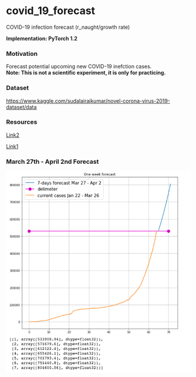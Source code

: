# covid_19_forecast
COVID-19 infection forecast (r_naught/growth rate)

**Implementation: PyTorch 1.2**

### Motivation
Forecast potential upcoming new COVID-19 inefction cases.  
**Note: This is not a scientific experiment, it is only for practicing.**

### Dataset
https://www.kaggle.com/sudalairajkumar/novel-corona-virus-2019-dataset/data

### Resources

[Link2](https://towardsdatascience.com/machine-learning-finds-just-how-contagious-r-naught-the-coronavirus-is-852abf5f0c88)

[Link1](https://towardsdatascience.com/modeling-exponential-growth-49a2b6f22e1f)

### March 27th - April 2nd Forecast
![7-days-forecast](covid_19one_week_forecast_.png "7-days-forecast")
